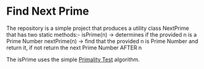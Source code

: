 # Find Next Prime

The repository is a simple project that produces a utility class NextPrime that has two static methods:-
isPrime(n) -> determines if the provided n is a Prime Number
nextPrime(n) -> find that the provided n is Prime Number and return it, if not return the next Prime Number AFTER n

The isPrime uses the simple [Primality Test](https://en.wikipedia.org/wiki/Primality_test) algorithm.

